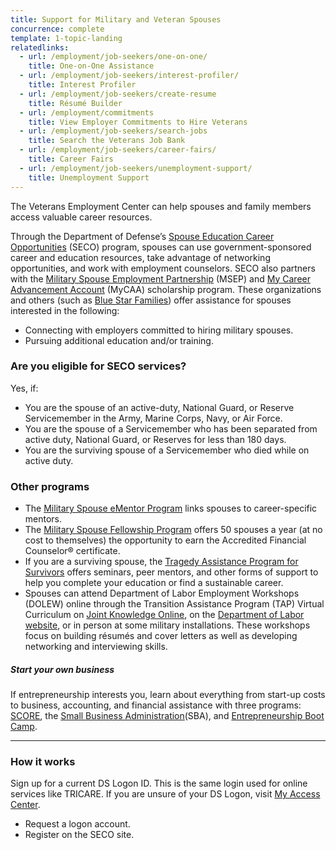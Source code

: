 ```yaml
---
title: Support for Military and Veteran Spouses
concurrence: complete
template: 1-topic-landing
relatedlinks:
  - url: /employment/job-seekers/one-on-one/
    title: One-on-One Assistance
  - url: /employment/job-seekers/interest-profiler/
    title: Interest Profiler
  - url: /employment/job-seekers/create-resume
    title: Résumé Builder
  - url: /employment/commitments
    title: View Employer Commitments to Hire Veterans
  - url: /employment/job-seekers/search-jobs
    title: Search the Veterans Job Bank
  - url: /employment/job-seekers/career-fairs/
    title: Career Fairs
  - url: /employment/job-seekers/unemployment-support/
    title: Unemployment Support
---
```


The Veterans Employment Center can help spouses and family members access valuable career resources. 

Through the Department of Defense’s [Spouse Education Career Opportunities](https://myseco.militaryonesource.mil/Portal/) (SECO) program, spouses can use government-sponsored career and education resources, take advantage of networking opportunities, and work with employment counselors. SECO also partners with the [Military Spouse Employment Partnership](https://msepjobs.militaryonesource.mil/msep/) (MSEP) and [My Career Advancement Account](https://myseco.militaryonesource.mil/Portal/Media/Default/Collaterals_Catalog/Program_Overview/MyCAA-Helping-Spouses-Reach-Career-Goals.pdf) (MyCAA) scholarship program. These organizations and others (such as [Blue Star Families](https://www.bluestarfam.org/)) offer assistance for spouses interested in the following:

- Connecting with employers committed to hiring military spouses.
- Pursuing additional education and/or training.  

<div class="call-out" markdown="1">

### Are you eligible for SECO services? 
Yes, if:

- You are the spouse of an active-duty, National Guard, or Reserve Servicemember in the Army, Marine Corps, Navy, or Air Force. 
- You are the spouse of a Servicemember who has been separated from active duty, National Guard, or Reserves for less than 180 days.
- You are the surviving spouse of a Servicemember who died while on active duty.

</div>

### Other programs
- The [Military Spouse eMentor Program](https://ementorprogram.org/p/milspouse/about) links spouses to career-specific mentors. 
- The [Military Spouse Fellowship Program](http://www.saveandinvest.org/military/military-spouse-fellowship-program) offers 50 spouses a year (at no cost to themselves) the opportunity to earn the Accredited Financial Counselor® certificate.
- If you are a surviving spouse, the [Tragedy Assistance Program for Survivors](http://www.taps.org/) offers seminars, peer mentors, and other forms of support to help you complete your education or find a sustainable career. 
- Spouses can attend Department of Labor Employment Workshops (DOLEW) online through the Transition Assistance Program (TAP) Virtual Curriculum on [Joint Knowledge Online](https://jkodirect.jten.mil), on the [Department of Labor website](https://www.dol.gov/vets/), or in person at some military installations. These workshops focus on building résumés and cover letters as well as developing networking and interviewing skills.

##### Start your own business
If entrepreneurship interests you, learn about everything from start-up costs to business, accounting, and financial assistance with three programs: [SCORE](https://www.score.org/topics/veteran_guards_reservists ), the [Small Business Administration](https://www.sba.gov/content/veteran-service-disabled-veteran-owned)(SBA), and [Entrepreneurship Boot Camp](https://myseco.militaryonesource.mil/Portal/Content/View/2622). 

<hr>

### How it works
Sign up for a current DS Logon ID. This is the same login used for online services like TRICARE. If you are unsure of your DS Logon, visit [My Access Center](https://myaccess.dmdc.osd.mil/identitymanagement/help.do?execution=e1s1).

- Request a logon account.  
- Register on the SECO site.
